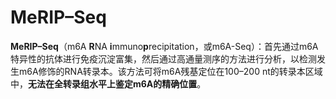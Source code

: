 # MeRIP–Seq

**MeRIP–Seq**（m6A **R**NA **i**mmuno**p**recipitation，或m6A-Seq）：首先通过m6A特异性的抗体进行免疫沉淀富集，然后通过高通量测序的方法进行分析，以检测发生m6A修饰的RNA转录本。该方法可将m6A残基定位在100–200 nt的转录本区域中，**无法在全转录组水平上鉴定m6A的精确位置**。